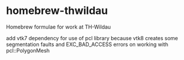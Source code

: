 # homebrew-thwildau
Homebrew formulae for work at TH-Wildau 

add vtk7 dependency for use of pcl library because vtk8 creates some segmentation faults and EXC_BAD_ACCESS errors on working with pcl::PolygonMesh

